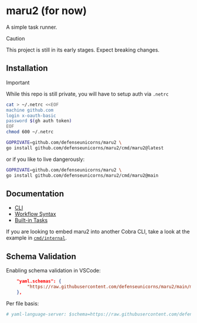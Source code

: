 # maru2 (for now)

A simple task runner.

> [!CAUTION]
> This project is still in its early stages. Expect breaking changes.

## Installation

> [!IMPORTANT]
> While this repo is still private, you will have to setup auth via `.netrc`
>
> ```bash
> cat > ~/.netrc <<EOF
> machine github.com
> login x-oauth-basic
> password $(gh auth token)
> EOF
> chmod 600 ~/.netrc
> ```

```sh
GOPRIVATE=github.com/defenseunicorns/maru2 \
go install github.com/defenseunicorns/maru2/cmd/maru2@latest
```

or if you like to live dangerously:

```sh
GOPRIVATE=github.com/defenseunicorns/maru2 \
go install github.com/defenseunicorns/maru2/cmd/maru2@main
```

## Documentation

- [CLI](docs/cli.md)
- [Workflow Syntax](docs/syntax.md)
- [Built-in Tasks](docs/builtins.md)

If you are looking to embed maru2 into another Cobra CLI, take a look at the example in [`cmd/internal`](./cmd/internal/main.go).

## Schema Validation

Enabling schema validation in VSCode:

```json
    "yaml.schemas": {
        "https://raw.githubusercontent.com/defenseunicorns/maru2/main/maru2.schema.json": "tasks.yaml",
    },
```

Per file basis:

```yaml
# yaml-language-server: $schema=https://raw.githubusercontent.com/defenseunicorns/maru2/main/maru2.schema.json
```
